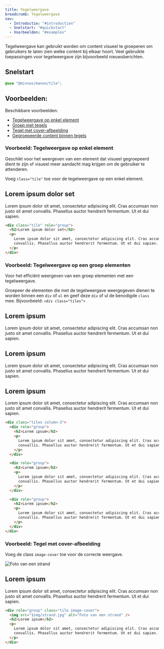 ```yaml
---
title: Tegelweergave
breadcrumb: Tegelweergave
nav:
  - Introductie: "#introduction"
  - Snelstart: "#quickstart"
  - Voorbeelden: "#examples"
---
```


<p class="introduction">Tegelweergave kan gebruikt worden om content visueel te groeperen om gebruikers
te laten zien welke content bij elkaar hoort. Veel gebruikte toepassingen voor
tegelweergave zijn bijvoorbeeld nieuwsberichten.</p>

<h2 id="quickstart">Snelstart</h2>

```scss
@use "@minvws/manon/tile";
```

<h2 id="examples">Voorbeelden:</h2>

Beschikbare voorbeelden:

<nav aria-label="Document-navigatie">
  <ul>
    <li>
      <a href="#single-tile">Tegelweergave op enkel element</a>
    </li>
    <li><a href="#tiles">Groep met tegels</a></li>
    <li>
      <a href="tile/tile-cover-image">Tegel met cover-afbeelding</a>
    </li>
    <li>
      <a href="tile/tile-groups">Gegroepeerde content binnen tegels</a>
    </li>
  </ul>
</nav>

### Voorbeeld: Tegelweergave op enkel element

Geschikt voor het weergeven van een element dat visueel gegroepeerd dient te
zijn of visueel meer aandacht mag krijgen om de gebruiker te attenderen.

Voeg `class="tile"` toe voor de tegelweergave op een enkel element.

<div class="tile" role="group">
  <h2>Lorem ipsum dolor set</h2>
  <p>
    Lorem ipsum dolor sit amet, consectetur adipiscing elit. Cras accumsan non justo sit
    amet convallis. Phasellus auctor hendrerit fermentum. Ut et dui sapien.
  </p>
</div>

```html
<div class="tile" role="group">
  <h2>Lorem ipsum dolor set</h2>
  <p>
    Lorem ipsum dolor sit amet, consectetur adipiscing elit. Cras accumsan non justo sit amet
    convallis. Phasellus auctor hendrerit fermentum. Ut et dui sapien.
  </p>
</div>
```

### Voorbeeld: Tegelweergave op een groep elementen

Voor het efficiënt weergeven van een groep elementen met een tegelweergave.

Groepeer de elementen die met de tegelweergave weergegeven dienen te worden
binnen een `div` of `ul` en geef deze `div` of ul de benodigde `class` mee.
Bijvoorbeeld: `<div class="tiles">`

<div class="tiles column-3">
  <div role="group">
    <h2>Lorem ipsum</h2>
    <p>
      Lorem ipsum dolor sit amet, consectetur adipiscing elit. Cras accumsan non justo sit
      amet convallis. Phasellus auctor hendrerit fermentum. Ut et dui sapien.
    </p>
  </div>

  <div role="group">
    <h2>Lorem ipsum</h2>
    <p>
      Lorem ipsum dolor sit amet, consectetur adipiscing elit. Cras accumsan non justo sit
      amet convallis. Phasellus auctor hendrerit fermentum. Ut et dui sapien.
    </p>
  </div>

  <div role="group">
    <h2>Lorem ipsum</h2>
    <p>
      Lorem ipsum dolor sit amet, consectetur adipiscing elit. Cras accumsan non justo sit
      amet convallis. Phasellus auctor hendrerit fermentum. Ut et dui sapien.
    </p>
  </div>
</div>

```html
<div class="tiles column-3">
  <div role="group">
    <h2>Lorem ipsum</h2>
    <p>
      Lorem ipsum dolor sit amet, consectetur adipiscing elit. Cras accumsan non justo sit amet
      convallis. Phasellus auctor hendrerit fermentum. Ut et dui sapien.
    </p>
  </div>

  <div role="group">
    <h2>Lorem ipsum</h2>
    <p>
      Lorem ipsum dolor sit amet, consectetur adipiscing elit. Cras accumsan non justo sit amet
      convallis. Phasellus auctor hendrerit fermentum. Ut et dui sapien.
    </p>
  </div>

  <div role="group">
    <h2>Lorem ipsum</h2>
    <p>
      Lorem ipsum dolor sit amet, consectetur adipiscing elit. Cras accumsan non justo sit amet
      convallis. Phasellus auctor hendrerit fermentum. Ut et dui sapien.
    </p>
  </div>
</div>
```

### Voorbeeld: Tegel met cover-afbeelding

Voeg de class `image-cover` toe voor de correcte weergave.

<div role="group" class="tile image-cover">
  <img src="$img/strand.jpg" alt="Foto van een strand" />
  <h2>Lorem ipsum</h2>
  <p>
    Lorem ipsum dolor sit amet, consectetur adipiscing elit. Cras accumsan non justo sit
    amet convallis. Phasellus auctor hendrerit fermentum. Ut et dui sapien.
  </p>
</div>

```html
<div role="group" class="tile image-cover">
  <img src="$img/strand.jpg" alt="Foto van een strand" />
  <h2>Lorem ipsum</h2>
  <p>
    Lorem ipsum dolor sit amet, consectetur adipiscing elit. Cras accumsan non justo sit amet
    convallis. Phasellus auctor hendrerit fermentum. Ut et dui sapien.
  </p>
</div>
```
